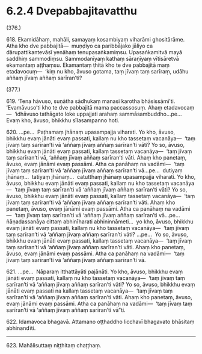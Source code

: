 # 6.2.4 Dvepabbajitavatthu

(376.)

618\. Ekamidāhaṃ, mahāli, samayaṃ kosambiyaṃ viharāmi ghositārāme. Atha kho dve pabbajitā—  muṇḍiyo ca paribbājako jāliyo ca dārupattikantevāsī yenāhaṃ tenupasaṅkamiṃsu. Upasaṅkamitvā mayā saddhiṃ sammodiṃsu. Sammodanīyaṃ kathaṃ sāraṇīyaṃ vītisāretvā ekamantaṃ aṭṭhaṃsu. Ekamantaṃ ṭhitā kho te dve pabbajitā maṃ etadavocuṃ—  ‘kiṃ nu kho, āvuso gotama, taṃ jīvaṃ taṃ sarīraṃ, udāhu aññaṃ jīvaṃ aññaṃ sarīran’ti?

(377.)

619\. ‘Tena hāvuso, suṇātha sādhukaṃ manasi karotha bhāsissāmī’ti. ‘Evamāvuso’ti kho te dve pabbajitā mama paccassosuṃ. Ahaṃ etadavocaṃ—  ‘idhāvuso tathāgato loke uppajjati arahaṃ sammāsambuddho…pe…  Evaṃ kho, āvuso, bhikkhu sīlasampanno hoti.

620\. …pe…  Paṭhamaṃ jhānaṃ upasampajja viharati. Yo kho, āvuso, bhikkhu evaṃ jānāti evaṃ passati, kallaṃ nu kho tassetaṃ vacanāya—  ‘taṃ jīvaṃ taṃ sarīran’ti vā ‘aññaṃ jīvaṃ aññaṃ sarīran’ti vāti? Yo so, āvuso, bhikkhu evaṃ jānāti evaṃ passati, kallaṃ tassetaṃ vacanāya—  ‘taṃ jīvaṃ taṃ sarīran’ti vā, ‘aññaṃ jīvaṃ aññaṃ sarīran’ti vāti. Ahaṃ kho panetaṃ, āvuso, evaṃ jānāmi evaṃ passāmi. Atha ca panāhaṃ na vadāmi—  ‘taṃ jīvaṃ taṃ sarīran’ti vā ‘aññaṃ jīvaṃ aññaṃ sarīran’ti vā…pe…  dutiyaṃ jhānaṃ…  tatiyaṃ jhānaṃ…  catutthaṃ jhānaṃ upasampajja viharati. Yo kho, āvuso, bhikkhu evaṃ jānāti evaṃ passati, kallaṃ nu kho tassetaṃ vacanāya—  ‘taṃ jīvaṃ taṃ sarīran’ti vā ‘aññaṃ jīvaṃ aññaṃ sarīran’ti vāti? Yo so, āvuso, bhikkhu evaṃ jānāti evaṃ passati, kallaṃ tassetaṃ vacanāya—  ‘taṃ jīvaṃ taṃ sarīran’ti vā ‘aññaṃ jīvaṃ aññaṃ sarīran’ti vāti. Ahaṃ kho panetaṃ, āvuso, evaṃ jānāmi evaṃ passāmi. Atha ca panāhaṃ na vadāmi—  ‘taṃ jīvaṃ taṃ sarīran’ti vā ‘aññaṃ jīvaṃ aññaṃ sarīran’ti vā…pe…  ñāṇadassanāya cittaṃ abhinīharati abhininnāmeti…  yo kho, āvuso, bhikkhu evaṃ jānāti evaṃ passati, kallaṃ nu kho tassetaṃ vacanāya—  ‘taṃ jīvaṃ taṃ sarīran’ti vā ‘aññaṃ jīvaṃ aññaṃ sarīran’ti vāti? …pe…  Yo so, āvuso, bhikkhu evaṃ jānāti evaṃ passati, kallaṃ tassetaṃ vacanāya—  ‘taṃ jīvaṃ taṃ sarīran’ti vā ‘aññaṃ jīvaṃ aññaṃ sarīran’ti vāti. Ahaṃ kho panetaṃ, āvuso, evaṃ jānāmi evaṃ passāmi. Atha ca panāhaṃ na vadāmi—  ‘taṃ jīvaṃ taṃ sarīran’ti vā ‘aññaṃ jīvaṃ aññaṃ sarīran’ti vā.

621\. …pe…  Nāparaṃ itthattāyāti pajānāti. Yo kho, āvuso, bhikkhu evaṃ jānāti evaṃ passati, kallaṃ nu kho tassetaṃ vacanāya—  ‘taṃ jīvaṃ taṃ sarīran’ti vā ‘aññaṃ jīvaṃ aññaṃ sarīran’ti vāti? Yo so, āvuso, bhikkhu evaṃ jānāti evaṃ passati na kallaṃ tassetaṃ vacanāya—  ‘taṃ jīvaṃ taṃ sarīran’ti vā ‘aññaṃ jīvaṃ aññaṃ sarīran’ti vāti. Ahaṃ kho panetaṃ, āvuso, evaṃ jānāmi evaṃ passāmi. Atha ca panāhaṃ na vadāmi—  ‘taṃ jīvaṃ taṃ sarīran’ti vā ‘aññaṃ jīvaṃ aññaṃ sarīran’ti vā”ti.

622\. Idamavoca bhagavā. Attamano oṭṭhaddho licchavī bhagavato bhāsitaṃ abhinandīti.

---

623\. Mahālisuttaṃ niṭṭhitaṃ chaṭṭhaṃ.
